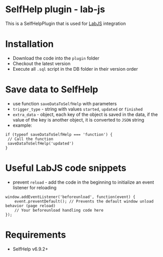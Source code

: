 # SelfHelp plugin - lab-js

This is a SelfHelpPlugin that is used for [LabJS](https://lab.js.org) integration


# Installation

 - Download the code into the `plugin` folder
 - Checkout the latest version 
 - Execute all `.sql` script in the DB folder in their version order

# Save data to SelfHelp
 - use function `saveDataToSelfHelp` with parameters
  - `trigger_type` - string with values `started`, `updated` or `finished`
  - `extra_data` - object, each key of the object is saved in the data, if the value of the key is another object, it is converted to `JSON` string
 - example:
 ```
if (typeof saveDataToSelfHelp === 'function') {
  // Call the function
  saveDataToSelfHelp('updated')
}
 ```

# Useful LabJS code snippets
 - prevent `reload` - add the code in the beginning to initialize an event  listener for reloading
```
window.addEventListener('beforeunload', function(event) {
    event.preventDefault(); // Prevents the default window unload behavior (page reload)
    // Your beforeunload handling code here
});
```  

# Requirements

 - SelfHelp v6.9.2+
